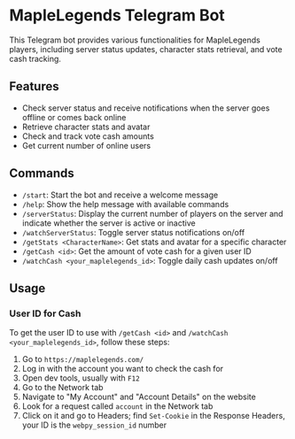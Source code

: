 # MapleLegends Telegram Bot

This Telegram bot provides various functionalities for MapleLegends players, including server status updates, character stats retrieval, and vote cash tracking.

## Features

- Check server status and receive notifications when the server goes offline or comes back online
- Retrieve character stats and avatar
- Check and track vote cash amounts
- Get current number of online users

## Commands

- `/start`: Start the bot and receive a welcome message
- `/help`: Show the help message with available commands
- `/serverStatus`: Display the current number of players on the server and indicate whether the server is active or inactive
- `/watchServerStatus`: Toggle server status notifications on/off
- `/getStats <CharacterName>`: Get stats and avatar for a specific character
- `/getCash <id>`: Get the amount of vote cash for a given user ID
- `/watchCash <your_maplelegends_id>`: Toggle daily cash updates on/off

## Usage

### User ID for Cash

To get the user ID to use with `/getCash <id>` and `/watchCash <your_maplelegends_id>`, follow these steps:

1. Go to `https://maplelegends.com/`
2. Log in with the account you want to check the cash for
3. Open dev tools, usually with `F12`
4. Go to the Network tab
5. Navigate to "My Account" and "Account Details" on the website
6. Look for a request called `account` in the Network tab
7. Click on it and go to Headers; find `Set-Cookie` in the Response Headers, your ID is the `webpy_session_id` number
